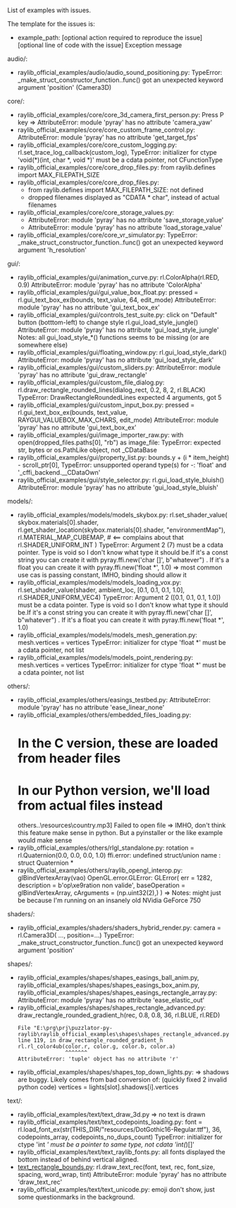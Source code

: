 List of examples with issues.

The template for the issues is:
- example_path: [optional action required to reproduce the issue]
  [optional line of code with the issue]
  Exception message


audio/:
- raylib_official_examples/audio/audio_sound_positioning.py: TypeError: _make_struct_constructor_function.<locals>.func() got an unexpected keyword argument 'position' (Camera3D)

 core/:
- raylib_official_examples/core/core_3d_camera_first_person.py: Press P key => AttributeError: module 'pyray' has no attribute 'camera_yaw'
- raylib_official_examples/core/core_custom_frame_control.py: AttributeError: module 'pyray' has no attribute 'get_target_fps'
- raylib_official_examples/core/core_custom_logging.py: rl.set_trace_log_callback(custom_log), TypeError: initializer for ctype 'void(*)(int, char *, void *)' must be a cdata pointer, not CFunctionType
- raylib_official_examples/core/core_drop_files.py: from raylib.defines import MAX_FILEPATH_SIZE
- raylib_official_examples/core/core_drop_files.py:
  - from raylib.defines import MAX_FILEPATH_SIZE: not defined  
  - dropped filenames displayed as "CDATA * char", instead of actual filenames
- raylib_official_examples/core/core_storage_values.py: 
  - AttributeError: module 'pyray' has no attribute 'save_storage_value'
  - AttributeError: module 'pyray' has no attribute 'load_storage_value'
- raylib_official_examples/core/core_vr_simulator.py: TypeError: _make_struct_constructor_function.<locals>.func() got an unexpected keyword argument 'h_resolution'

gui/:
- raylib_official_examples/gui/animation_curve.py:
  rl.ColorAlpha(rl.RED, 0.9)
  AttributeError: module 'pyray' has no attribute 'ColorAlpha'
- raylib_official_examples/gui/gui_value_box_float.py:
  pressed = rl.gui_text_box_ex(bounds, text_value, 64, edit_mode)
  AttributeError: module 'pyray' has no attribute 'gui_text_box_ex'
- raylib_official_examples/gui/controls_test_suite.py: click on "Default" button (botttom-left) to change style 
  rl.gui_load_style_jungle()
  AttributeError: module 'pyray' has no attribute 'gui_load_style_jungle'
  Notes: all gui_load_style_*() functions seems to be missing (or are somewhere else)
- raylib_official_examples/gui/floating_window.py:
  rl.gui_load_style_dark()
  AttributeError: module 'pyray' has no attribute 'gui_load_style_dark'
- raylib_official_examples/gui/custom_sliders.py:  AttributeError: module 'pyray' has no attribute 'gui_draw_rectangle'
- raylib_official_examples/gui/custom_file_dialog.py:
  rl.draw_rectangle_rounded_lines(dialog_rect, 0.2, 8, 2, rl.BLACK)
  TypeError: DrawRectangleRoundedLines expected 4 arguments, got 5
- raylib_official_examples/gui/custom_input_box.py:
  pressed = rl.gui_text_box_ex(bounds, text_value, RAYGUI_VALUEBOX_MAX_CHARS, edit_mode)
  AttributeError: module 'pyray' has no attribute 'gui_text_box_ex'
- raylib_official_examples/gui/image_importer_raw.py:
  with open(dropped_files.paths[0], "rb") as image_file:
  TypeError: expected str, bytes or os.PathLike object, not _CDataBase
- raylib_official_examples/gui/property_list.py:
  bounds.y + (i * item_height) - scroll_ptr[0],
  TypeError: unsupported operand type(s) for -: 'float' and '_cffi_backend.__CDataOwn'
- raylib_official_examples/gui/style_selector.py:
  rl.gui_load_style_bluish()
  AttributeError: module 'pyray' has no attribute 'gui_load_style_bluish'

models/:
- raylib_official_examples/models/models_skybox.py: 
  rl.set_shader_value(
        skybox.materials[0].shader, 
        rl.get_shader_location(skybox.materials[0].shader, "environmentMap"), 
        rl.MATERIAL_MAP_CUBEMAP,   # <== complains about that 
        rl.SHADER_UNIFORM_INT
    )
  TypeError: Argument 2 (7) must be a cdata pointer. Type is void so I don't know what type it should be.If it's a const string you can create it with pyray.ffi.new('char []', b"whatever") . If it's a float you can create it with pyray.ffi.new('float *', 1.0)
  => most common use cas is passing constant, IMHO, binding should allow it
- raylib_official_examples/models/models_loading_vox.py:
  rl.set_shader_value(shader, ambient_loc, [0.1, 0.1, 0.1, 1.0], rl.SHADER_UNIFORM_VEC4)
  TypeError: Argument 2 ([0.1, 0.1, 0.1, 1.0]) must be a cdata pointer. Type is void so I don't know what type it should be.If it's a const string you can create it with pyray.ffi.new('char []', b"whatever") . If it's a float you can create it with pyray.ffi.new('float *', 1.0)
- raylib_official_examples/models/models_mesh_generation.py:
  mesh.vertices = vertices
  TypeError: initializer for ctype 'float *' must be a cdata pointer, not list
- raylib_official_examples/models/models_point_rendering.py:
  mesh.vertices = vertices
  TypeError: initializer for ctype 'float *' must be a cdata pointer, not list

others/:
- raylib_official_examples/others/easings_testbed.py: AttributeError: module 'pyray' has no attribute 'ease_linear_none'
- raylib_official_examples/others/embedded_files_loading.py: 
  # In the C version, these are loaded from header files
  # In our Python version, we'll load from actual files instead
  others\..\resources\country.mp3] Failed to open file
  => IMHO, don't think this feature make sense in python. But a pyinstaller or the like example would make sense
- raylib_official_examples/others/rlgl_standalone.py:
  rotation = rl.Quaternion(0.0, 0.0, 0.0, 1.0)
  ffi.error: undefined struct/union name : struct Quaternion *
- raylib_official_examples/others/raylib_opengl_interop.py:
  glBindVertexArray(vao)
  OpenGL.error.GLError: GLError(
	err = 1282,
	description = b'op\xe9ration non valide',
	baseOperation = glBindVertexArray,
	cArguments = (np.uint32(2),)
  )
  => Notes: might just be because I'm running on an insanely old NVidia GeForce 750

shaders/:
- raylib_official_examples/shaders/shaders_hybrid_render.py:
  camera = rl.Camera3D( ..., position=...) 
  TypeError: _make_struct_constructor_function.<locals>.func() got an unexpected keyword argument 'position'

shapes/:
- raylib_official_examples/shapes/shapes_easings_ball_anim.py,
  raylib_official_examples/shapes/shapes_easings_box_anim.py,
  raylib_official_examples/shapes/shapes_easings_rectangle_array.py:
  AttributeError: module 'pyray' has no attribute 'ease_elastic_out'
- raylib_official_examples/shapes/shapes_rectangle_advanced.py:
    draw_rectangle_rounded_gradient_h(rec, 0.8, 0.8, 36, rl.BLUE, rl.RED)
    ~~~~~~~~~~~~~~~~~~~~~~~~~~~~~~~~~^^^^^^^^^^^^^^^^^^^^^^^^^^^^^^^^^^^^
  File "E:\prg\prj\puzzlator-py-raylib\raylib_official_examples\shapes\shapes_rectangle_advanced.py", line 119, in draw_rectangle_rounded_gradient_h
    rl.rl_color4ub(color.r, color.g, color.b, color.a)
                   ^^^^^^^
  AttributeError: 'tuple' object has no attribute 'r'
- raylib_official_examples/shapes/shapes_top_down_lights.py:
  => shadows are buggy. Likely comes from bad conversion of: (quickly fixed 2 invalid python code)
  vertices = lights[slot].shadows[i].vertices

text/:
- raylib_official_examples/text/text_draw_3d.py
  => no text is drawn
- raylib_official_examples/text/text_codepoints_loading.py:
  font = rl.load_font_ex(str(THIS_DIR/"resources/DotGothic16-Regular.ttf"), 36, codepoints_array, codepoints_no_dups_count)
  TypeError: initializer for ctype 'int *' must be a pointer to same type, not cdata 'int(*)[]'
- raylib_official_examples/text/text_raylib_fonts.py: all fonts displayed the bottom instead of behind vertical aligned.
- [text_rectangle_bounds.py](text/text_rectangle_bounds.py):
  rl.draw_text_rec(font, text, rec, font_size, spacing, word_wrap, tint)
  AttributeError: module 'pyray' has no attribute 'draw_text_rec'
- raylib_official_examples/text/text_unicode.py:
  emoji don't show, just some questionmarks in the background. 
